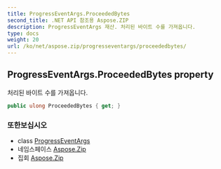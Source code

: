 ```yaml
---
title: ProgressEventArgs.ProceededBytes
second_title: .NET API 참조용 Aspose.ZIP
description: ProgressEventArgs 재산. 처리된 바이트 수를 가져옵니다.
type: docs
weight: 20
url: /ko/net/aspose.zip/progresseventargs/proceededbytes/
---
```

## ProgressEventArgs.ProceededBytes property

처리된 바이트 수를 가져옵니다.

```csharp
public ulong ProceededBytes { get; }
```

### 또한보십시오

* class [ProgressEventArgs](../)
* 네임스페이스 [Aspose.Zip](../../progresseventargs/)
* 집회 [Aspose.Zip](../../../)


